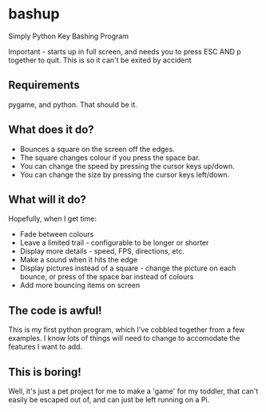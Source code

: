 # bashup
Simply Python Key Bashing Program

Important - starts up in full screen, and needs you to press ESC AND p together to quit.
This is so it can't be exited by accident

## Requirements

pygame, and python. That should be it.

## What does it do?

* Bounces a square on the screen off the edges.
* The square changes colour if you press the space bar.
* You can change the speed by pressing the cursor keys up/down.
* You can change the size by pressing the cursor keys left/down.

## What will it do?

Hopefully, when I get time:

* Fade between colours
* Leave a limited trail - configurable to be longer or shorter
* Display more details - speed, FPS, directions, etc.
* Make a sound when it hits the edge
* Display pictures instead of a square - change the picture on each bounce, or press of the space bar instead
of colours
* Add more bouncing items on screen

## The code is awful!

This is my first python program, which I've cobbled together from a few examples.
I know lots of things will need to change to accomodate the features I want to add.

## This is boring!

Well, it's just a pet project for me to make a 'game' for my toddler, that can't easily be escaped out
of, and can just be left running on a Pi.
